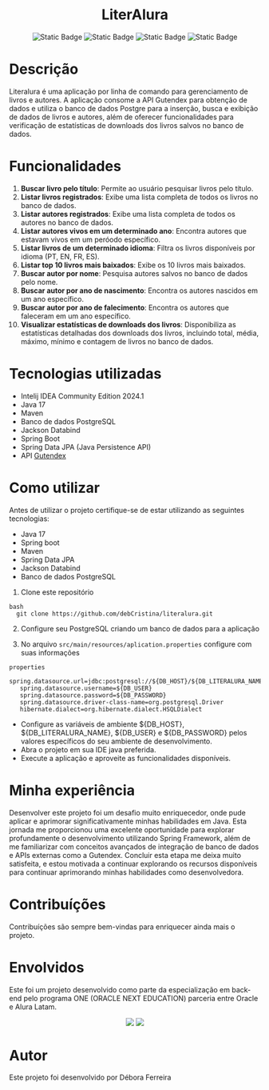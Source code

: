 <h1 align="center">LiterAlura</h1>
<p align="center">
<img alt="Static Badge" src="https://img.shields.io/badge/Maven-3.6.3-blue">
<img alt="Static Badge" src="https://img.shields.io/badge/Spring%20Boot-2.4.5-green">
<img alt="Static Badge" src="https://img.shields.io/badge/PostgreSQL-13-blue">
<img alt="Static Badge" src="https://img.shields.io/badge/Status-Conclu%C3%ADdo-green">
</p>

# Descrição
Literalura é uma aplicação por linha de comando para gerenciamento de livros e autores. A aplicação consome a API Gutendex para obtenção de dados e utiliza o banco de dados Postgre para a inserção, busca e exibição de dados de livros e autores, além de oferecer funcionalidades para verificação de estatísticas de downloads dos livros salvos no banco de dados.

# Funcionalidades
1. **Buscar livro pelo título**: Permite ao usuário pesquisar livros pelo título.
2. **Listar livros registrados**: Exibe uma lista completa de todos os livros no banco de dados.
3. **Listar autores registrados**: Exibe uma lista completa de todos os autores no banco de dados.
4. **Listar autores vivos em um determinado ano**: Encontra autores que estavam vivos em um peróodo específico.
5. **Listar livros de um determinado idioma**: Filtra os livros disponíveis por idioma (PT, EN, FR, ES).
6. **Listar top 10 livros mais baixados**: Exibe os 10 livros mais baixados.
7. **Buscar autor por nome**: Pesquisa autores salvos no banco de dados pelo nome.
8. **Buscar autor por ano de nascimento**: Encontra os autores nascidos em um ano específico.
9. **Buscar autor por ano de falecimento**: Encontra os autores que faleceram em um ano específico.
10. **Visualizar estatísticas de downloads dos livros**: Disponibiliza as estatísticas detalhadas dos downloads dos livros, incluindo total, média, máximo, mínimo e contagem de livros no banco de dados.

# Tecnologias utilizadas
- Intelij IDEA Community Edition 2024.1
- Java 17
- Maven
- Banco de dados PostgreSQL
- Jackson Databind
- Spring Boot
- Spring Data JPA (Java Persistence API)
- API [Gutendex](https://gutendex.com/)

# Como utilizar
Antes de utilizar o projeto certifique-se de estar utilizando as seguintes tecnologias:
- Java 17
- Spring boot
- Maven
- Spring Data JPA
- Jackson Databind
- Banco de dados PostgreSQL

1. Clone este repositório
   
 ```
bash
   git clone https://github.com/debCristina/literalura.git
```
2. Configure seu PostgreSQL criando um banco de dados para a aplicação
   
3.  No arquivo `src/main/resources/aplication.properties` configure com suas informações

   ```
   properties
      spring.datasource.url=jdbc:postgresql://${DB_HOST}/${DB_LITERALURA_NAME}
      spring.datasource.username=${DB_USER}
      spring.datasource.password=${DB_PASSWORD}
      spring.datasource.driver-class-name=org.postgresql.Driver
      hibernate.dialect=org.hibernate.dialect.HSQLDialect

   ```
   
- Configure as variáveis de ambiente ${DB_HOST}, ${DB_LITERALURA_NAME}, ${DB_USER} e ${DB_PASSWORD} pelos valores específicos do seu ambiente de desenvolvimento.
- Abra o projeto em sua IDE java preferida.
- Execute a aplicação e aproveite as funcionalidades disponíveis.

# Minha experiência
Desenvolver este projeto foi um desafio muito enriquecedor, onde pude aplicar e aprimorar significativamente minhas habilidades em Java. Esta jornada me proporcionou uma excelente oportunidade para explorar profundamente o desenvolvimento utilizando Spring Framework, além de me familiarizar com conceitos avançados de integração de banco de dados e APIs externas como a Gutendex. Concluir esta etapa me deixa muito satisfeita, e estou motivada a continuar explorando os recursos disponíveis para continuar aprimorando minhas habilidades como desenvolvedora.

# Contribuíções
Contribuíções são sempre bem-vindas para enriquecer ainda mais o projeto.

# Envolvidos
Este foi um projeto  desenvolvido como parte da especialização em back-end pelo programa ONE (ORACLE NEXT EDUCATION)  parceria entre Oracle e Alura Latam.
<p align="center">
    <img src="https://github.com/user-attachments/assets/6d793c82-35e7-4116-a768-cee846791281">
    <img src="https://github.com/user-attachments/assets/b03c2893-4bba-4862-9223-a19940a8c47e">
</p>




# Autor
Este projeto foi desenvolvido por Débora Ferreira
